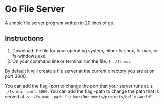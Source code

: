 # Go File Server
A simple file server program written in 20 lines of go.

## Instructions
1. Download the file for your operating system, either fs-linux, fs-mac, or fs-windows.exe.
2. On your command line or terminal run the file. `$ ./fs-mac`

By default it will create a file server at the current directory you are at on port 3000.

You can add the flag -port to change the port that your server runs at. `$ ./fs-mac -port 5000`.
You can add the flag -path to change the path that is served at. `$ ./fs-mac -path "~/User/Documents/projects/hello-world"`.